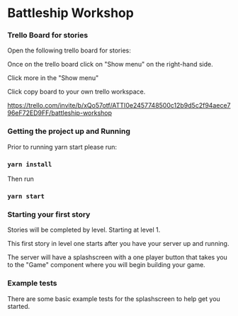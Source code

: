 # Battleship Workshop

### Trello Board for stories

Open the following trello board for stories:

Once on the trello board click on "Show menu" on the right-hand side.

Click more in the "Show menu"

Click copy board to your own trello workspace.

https://trello.com/invite/b/xQo57otf/ATTI0e2457748500c12b9d5c2f94aece796eF72ED9FF/battleship-workshop


### Getting the project up and Running

Prior to running yarn start please run:

### `yarn install`

Then run

### `yarn start`

### Starting your first story

Stories will be completed by level. Starting at level 1.

This first story in level one starts after you have your server up and running.

The server will have a splashscreen with a one player button that takes you to the "Game" component where you will begin
building your game. 

### Example tests

There are some basic example tests for the splashscreen to help get you started.


